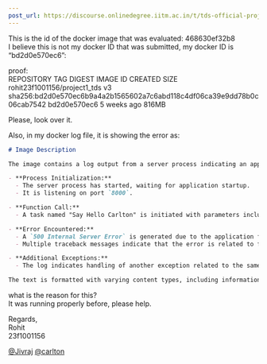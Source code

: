 ```yaml
---
post_url: https://discourse.onlinedegree.iitm.ac.in/t/tds-official-project1-discrepencies/171141/54
---
```

This is the id of the docker image that was evaluated: 468630ef32b8  
I believe this is not my docker ID that was submitted, my docker ID is “bd2d0e570ec6”:

proof:  
REPOSITORY TAG DIGEST IMAGE ID CREATED SIZE  
rohit23f1001156/project1\_tds v3 sha256:bd2d0e570ec6b9a4a2b1565602a7c6abd118c4df06ca39e9dd78b0c06cab7542 bd2d0e570ec6 5 weeks ago 816MB

Please, look over it.

Also, in my docker log file, it is showing the error as:  

```markdown
# Image Description

The image contains a log output from a server process indicating an application startup and subsequent error handling. Key points include:

- **Process Initialization:**
  - The server process has started, waiting for application startup.
  - It is listening on port `8000`.

- **Function Call:**
  - A task named "Say Hello Carlton" is initiated with parameters including an input file (`system.input.txt`) and an output file (`output.txt`).

- **Error Encountered:**
  - A `500 Internal Server Error` is generated due to the application failing to find the specified input file, `system.input.txt`.
  - Multiple traceback messages indicate that the error is related to file handling within the function calls, showing a `FileNotFoundError`.

- **Additional Exceptions:**
  - The log indicates handling of another exception related to the same missing file, leading to repeated error codes.

The text is formatted with varying content types, including informational logs, error messages, and traceback logs in a red highlighted section.
```

what is the reason for this?  
It was running properly before, please help.

Regards,  
Rohit  
23f1001156

[@Jivraj](/u/jivraj) [@carlton](/u/carlton)